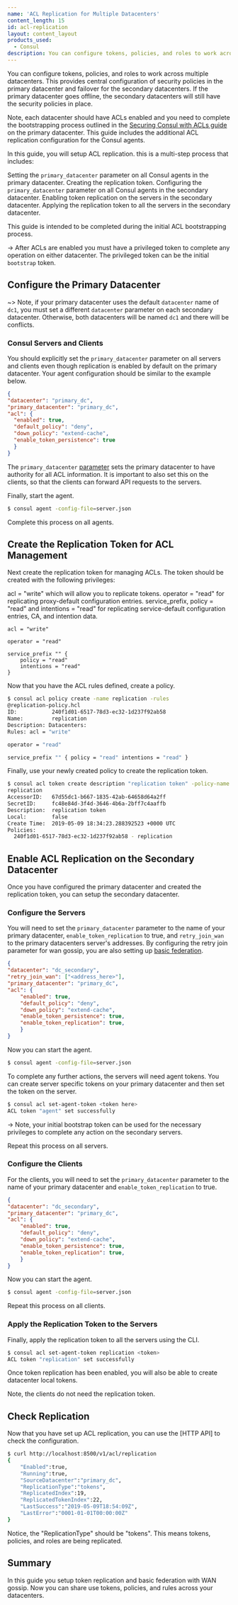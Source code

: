 ```yaml
---
name: 'ACL Replication for Multiple Datacenters'
content_length: 15
id: acl-replication
layout: content_layout
products_used:
  - Consul
description: You can configure tokens, policies, and roles to work across multiple datacenters.
---
```


You can configure tokens, policies, and roles to work across multiple
datacenters. This provides central configuration of security policies in the
primary datacenter and failover for the secondary datacenters. If the primary
datacenter goes offline, the secondary datacenters will still have the security
policies in place. 

Note, each datacenter should have ACLs enabled and you need to complete the
bootstrapping process outlined in the [Securing Consul with ACLs
guide](/consul/security-networking/production-acls) on the primary datacenter.
This guide includes the additional ACL replication configuration for the Consul
agents. 

In this guide, you will setup ACL replication. this is a multi-step process
that includes:

Setting the `primary_datacenter` parameter on all Consul agents in the primary
datacenter.  Creating the replication token.  Configuring the
`primary_datacenter` parameter on all Consul agents in the secondary
datacenter.  Enabling token replication on the servers in the secondary
datacenter.  Applying the replication token to all the servers in the secondary
datacenter. 

This guide is intended to be completed during the initial ACL bootstrapping
process. 

-> After ACLs are enabled you must have a privileged token to complete any
operation on either datacenter. The privileged token can be the initial
`bootstrap` token. 

## Configure the Primary Datacenter

~> Note, if your primary datacenter uses the default `datacenter` name of
`dc1`, you must set a different `datacenter` parameter on each secondary datacenter.
Otherwise, both datacenters will be named `dc1` and there will be conflicts.

### Consul Servers and Clients

You should explicitly set the  `primary_datacenter` parameter on all servers
and clients even though replication is enabled by default on the primary
datacenter. Your agent configuration should be similar to the example below.  

```json 
{ 
"datacenter": "primary_dc", 
"primary_datacenter": "primary_dc",
"acl": { 
  "enabled": true, 
  "default_policy": "deny", 
  "down_policy": "extend-cache",
  "enable_token_persistence": true 
  } 
} 
```

The `primary_datacenter`
[parameter](https://www.consul.io/docs/agent/options.html#primary_datacenter)
sets the primary datacenter to have authority for all ACL information. It is
important to also set this on the clients, so that the clients can forward API
requests to the servers. 

Finally, start the agent.

```sh 
$ consul agent -config-file=server.json 
```

Complete this process on all agents. 

## Create the Replication Token for ACL Management

Next create the replication token for managing ACLs. The token should be
created with the following privileges:

acl = "write" which will allow you to replicate tokens.  operator = "read" for
replicating proxy-default configuration entries.  service_prefix, policy =
"read" and intentions = "read" for replicating service-default configuration
entries, CA, and intention data. 

```hcl 
acl = "write"

operator = "read"

service_prefix "" { 
	policy = "read" 
	intentions = "read" 
} 
```

Now that you have the ACL rules defined, create a policy. 

```sh 
$ consul acl policy create -name replication -rules
@replication-policy.hcl 
ID:           240f1d01-6517-78d3-ec32-1d237f92ab58
Name:         replication 
Description: Datacenters: 
Rules: acl = "write"

operator = "read"

service_prefix "" { policy = "read" intentions = "read" } 
```

Finally, use your newly created policy to create the replication token.

```sh 
$ consul acl token create description "replication token" -policy-name
replication 
AccessorID:   67d55dc1-b667-1835-42ab-64658d64a2ff 
SecretID:     fc48e84d-3f4d-3646-4b6a-2bff7c4aaffb 
Description:  replication token 
Local:        false
Create Time:  2019-05-09 18:34:23.288392523 +0000 UTC 
Policies: 
  240f1d01-6517-78d3-ec32-1d237f92ab58 - replication 
```

## Enable ACL Replication on the Secondary Datacenter

Once you have configured the primary datacenter and created the replication
token, you can setup the secondary datacenter. 

### Configure the Servers 

You will need to set the `primary_datacenter` parameter to the name of your
primary datacenter, `enable_token_replication` to true, and `retry_join_wan` to
the primary datacenters server's addresses. By configuring the retry join
parameter for wan gossip, you are also setting up [basic
federation](/consul/security-networking/datacenters). 

```json 
{ 
"datacenter": "dc_secondary", 
"retry_join_wan": ["<address_here>"],
"primary_datacenter": "primary_dc", 
"acl": { 
	"enabled": true, 
	"default_policy": "deny", 
	"down_policy": "extend-cache", 
	"enable_token_persistence": true,
    "enable_token_replication": true, 
    } 
} 
```

Now you can start the agent.

```sh 
$ consul agent -config-file=server.json 
``` 

To complete any further
actions, the servers will need agent tokens. You can create server specific
tokens on your primary datacenter and then set the token on the server.  

```sh
$ consul acl set-agent-token <token here> 
ACL token "agent" set successfully
``` 
-> Note, your initial bootstrap token can be used for the necessary
privileges to complete any action on the secondary servers. 

Repeat this process on all servers. 

### Configure the Clients

For the clients, you will need to set the `primary_datacenter` parameter to the
name of your primary datacenter and `enable_token_replication` to true.

```json 
{ 
"datacenter": "dc_secondary", 
"primary_datacenter": "primary_dc",
"acl": { 
	"enabled": true, 
	"default_policy": "deny", 
	"down_policy": "extend-cache", 
	"enable_token_persistence": true, 
    "enable_token_replication": true, 
    } 
} 
```

Now you can start the agent.

```sh 
$ consul agent -config-file=server.json 
``` 

Repeat this process on all
clients. 

### Apply the Replication Token to the Servers

Finally, apply the replication token to all the servers using the CLI. 

```sh 
$ consul acl set-agent-token replication <token> 
ACL token "replication" set successfully 
```

Once token replication has been enabled, you will also be able to create
datacenter local tokens.

Note, the clients do not need the replication token. 

## Check Replication 

Now that you have set up ACL replication, you can use the [HTTP API] to check
the configuration.

```sh 
$ curl http://localhost:8500/v1/acl/replication
{
	"Enabled":true,
	"Running":true,
	"SourceDatacenter":"primary_dc",
	"ReplicationType":"tokens",
	"ReplicatedIndex":19,
	"ReplicatedTokenIndex":22,
	"LastSuccess":"2019-05-09T18:54:09Z",
	"LastError":"0001-01-01T00:00:00Z"
}
```

Notice, the "ReplicationType" should be "tokens". This means tokens, policies,
and roles are being replicated. 

## Summary

In this guide you setup token replication and basic federation with WAN gossip.
Now you can share use tokens, policies, and rules across your datacenters. 


